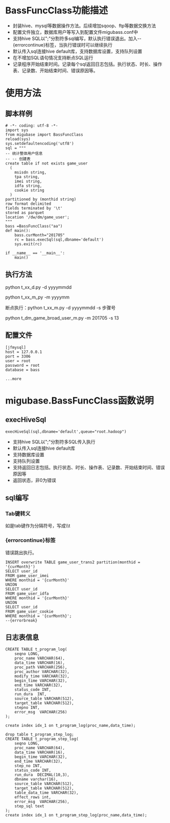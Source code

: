 # BassFuncClass功能描述
- 封装hive、mysql等数据操作方法。后续增加sqoop、ftp等数据交换方法
- 配置文件独立，数据库用户等写入到配置文件migubass.conf中
- 支持hive SQL以";"分割符多sql编写，默认执行错误退出。加入--{errorcontinue}标签，当执行错误时可以继续执行
- 默认传入sql连接hive default库，支持数据库设置，支持队列设置
- 在不增加SQL语句情况支持断点SQL运行
- 记录程序开始结束时间。记录每个sql返回日志包括。执行状态、时长、操作表、记录数、开始结束时间、错误原因等。

# 使用方法
## 脚本样例
```
# -*- coding: utf-8 -*-
import sys
from migubase import BassFuncClass
reload(sys)
sys.setdefaultencoding('utf8')
sql = """
-- 统计整体用户信息
-- -- 创建表
create table if not exists game_user 
  (
    msisdn string,
    tpa string,
    imei string,
    idfa string,
    cookie string
  )  
partitioned by (monthid string)
row format delimited
fields terminated by '\t'
stored as parquet
location '/dw/dm/game_user';
"""
bass =BassFuncClass("aa")
def main():
	bass.curMonth="201705"
	rc = bass.execSql(sql,dbname='default')
	sys.exit(rc)	

if __name__ == '__main__':
	main()
```
## 执行方法
python t_xx_d.py -d yyyymmdd

python t_xx_m_py -m yyyymm

断点执行：python t_xx_m.py -d yyyymmdd -s 步骤号

python t_dm_game_broad_user_m.py -m 201705 -s 13

## 配置文件
```
[jfmysql]
host = 127.0.0.1
port = 3306
user = root
password = root
database = bass

...more
```
# migubase.BassFuncClass函数说明
## execHiveSql
```
execHiveSql(sql,dbname='default',queue="root.hadoop")
```
- 支持hive SQL以";"分割符多SQL传入执行
- 默认传入sql连接hive default库
- 支持数据库设置
- 支持队列设置
- 支持返回日志包括。执行状态、时长、操作表、记录数、开始结束时间、错误原因等
- 返回状态，非0为错误
## sql编写
### Tab键转义
如是tab键作为分隔符号，写成\\\t
### {errorcontinue}标签

错误跳出执行。
```
INSERT overwrite TABLE game_user_trans2 partition(monthid = '{curMonth}')
SELECT user_id
FROM game_user_imei
WHERE monthid = '{curMonth}'
UNION
SELECT user_id
FROM game_user_idfa
WHERE monthid = '{curMonth}'
UNION
SELECT user_id
FROM game_user_cookie
WHERE monthid = '{curMonth}';
--{errorbreak}
```




## 日志表信息
```
CREATE TABLE t_program_log(
    seqno LONG,
    proc_name VARCHAR(64),
    data_time VARCHAR(16),
    proc_path VARCHAR(256),
    proc_author VARCHAR(32),
    modify_time VARCHAR(32),
    begin_time VARCHAR(32),
    end_time VARCHAR(32),
    status_code INT,
    run_dura  INT,
    source_table VARCHAR(512),
    target_table VARCHAR(512),
    stepno INT,
    error_msg  VARCHAR(256)
);

create index idx_1 on t_program_log(proc_name,data_time);
```

```
drop table t_program_step_log;
CREATE TABLE t_program_step_log(
    seqno LONG,
    proc_name VARCHAR(64),
    data_time VARCHAR(16),
    begin_time VARCHAR(32),
    end_time VARCHAR(32),
    step_no INT,
    status_code INT,
    run_dura  DECIMAL(10,3),
    dbname varchar(16),
    source_table VARCHAR(512),
    target_table VARCHAR(512),
    table_data_time VARCHAR(32),
    effect_rows int,
    error_msg  VARCHAR(256),
    step_sql text
);
create index idx_1 on t_program_step_log(proc_name,data_time);
```